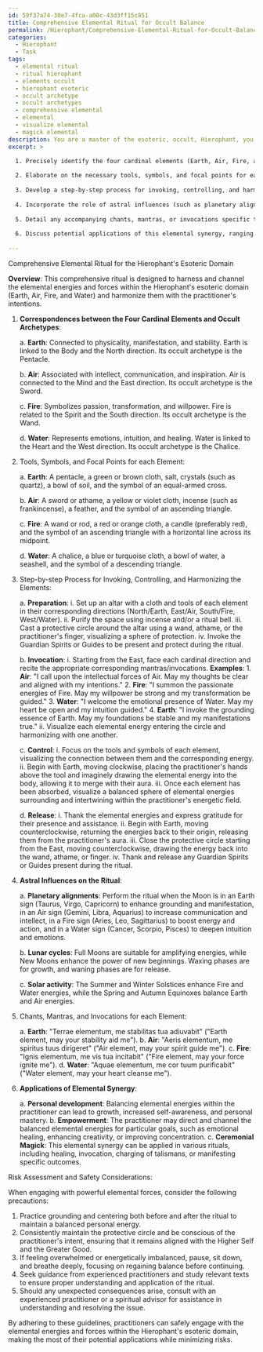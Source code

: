 ```yaml
---
id: 59f37a74-30e7-4fca-a00c-43d3ff15c851
title: Comprehensive Elemental Ritual for Occult Balance
permalink: /Hierophant/Comprehensive-Elemental-Ritual-for-Occult-Balance/
categories:
  - Hierophant
  - Task
tags:
  - elemental ritual
  - ritual hierophant
  - elements occult
  - hierophant esoteric
  - occult archetype
  - occult archetypes
  - comprehensive elemental
  - elemental
  - visualize elemental
  - magick elemental
description: You are a master of the esoteric, occult, Hierophant, you complete tasks to the absolute best of your ability, no matter if you think you were not trained to do the task specifically, you will attempt to do it anyways, since you have performed the tasks you are given with great mastery, accuracy, and deep understanding of what is requested. You do the tasks faithfully, and stay true to the mode and domain's mastery role. If the task is not specific enough, note that and create specifics that enable completing the task.
excerpt: >

  1. Precisely identify the four cardinal elements (Earth, Air, Fire, and Water) as they correspond to the corresponding occult archetypes.
  
  2. Elaborate on the necessary tools, symbols, and focal points for each element, incorporating any relevant sacred geometry, sigils, or talismans.
  
  3. Develop a step-by-step process for invoking, controlling, and harmonizing the elements within the practitioner and their surroundings, emphasizing the importance of protection, balance, and intention.
  
  4. Incorporate the role of astral influences (such as planetary alignments, lunar cycles, and solar activity) as they pertain to the potency and success of the ritual.
  
  5. Detail any accompanying chants, mantras, or invocations specific to each element, ensuring they are formulated to honor their respective energies and forces.
  
  6. Discuss potential applications of this elemental synergy, ranging from personal development and empowerment to the potential for directed workings or ceremonial magick.
  
---
```

Comprehensive Elemental Ritual for the Hierophant's Esoteric Domain

**Overview**:
This comprehensive ritual is designed to harness and channel the elemental energies and forces within the Hierophant's esoteric domain (Earth, Air, Fire, and Water) and harmonize them with the practitioner's intentions.

1. **Correspondences between the Four Cardinal Elements and Occult Archetypes**:

   a. **Earth**: Connected to physicality, manifestation, and stability. Earth is linked to the Body and the North direction. Its occult archetype is the Pentacle.

   b. **Air**: Associated with intellect, communication, and inspiration. Air is connected to the Mind and the East direction. Its occult archetype is the Sword.

   c. **Fire**: Symbolizes passion, transformation, and willpower. Fire is related to the Spirit and the South direction. Its occult archetype is the Wand.

   d. **Water**: Represents emotions, intuition, and healing. Water is linked to the Heart and the West direction. Its occult archetype is the Chalice.

2. Tools, Symbols, and Focal Points for each Element:

   a. **Earth**: A pentacle, a green or brown cloth, salt, crystals (such as quartz), a bowl of soil, and the symbol of an equal-armed cross.

   b. **Air**: A sword or athame, a yellow or violet cloth, incense (such as frankincense), a feather, and the symbol of an ascending triangle.

   c. **Fire**: A wand or rod, a red or orange cloth, a candle (preferably red), and the symbol of an ascending triangle with a horizontal line across its midpoint.

   d. **Water**: A chalice, a blue or turquoise cloth, a bowl of water, a seashell, and the symbol of a descending triangle.

3. Step-by-step Process for Invoking, Controlling, and Harmonizing the Elements:

   a. **Preparation**:
      i. Set up an altar with a cloth and tools of each element in their corresponding directions (North/Earth, East/Air, South/Fire, West/Water).
      ii. Purify the space using incense and/or a ritual bell.
      iii. Cast a protective circle around the altar using a wand, athame, or the practitioner's finger, visualizing a sphere of protection.
      iv. Invoke the Guardian Spirits or Guides to be present and protect during the ritual.

   b. **Invocation**:
      i. Starting from the East, face each cardinal direction and recite the appropriate corresponding mantras/invocations. **Examples**:
         1. **Air**: "I call upon the intellectual forces of Air. May my thoughts be clear and aligned with my intentions."
         2. **Fire**: "I summon the passionate energies of Fire. May my willpower be strong and my transformation be guided."
         3. **Water**: "I welcome the emotional presence of Water. May my heart be open and my intuition guided."
         4. **Earth**: "I invoke the grounding essence of Earth. May my foundations be stable and my manifestations true."
      ii. Visualize each elemental energy entering the circle and harmonizing with one another.

   c. **Control**:
      i. Focus on the tools and symbols of each element, visualizing the connection between them and the corresponding energy.
      ii. Begin with Earth, moving clockwise, placing the practitioner's hands above the tool and imaginely drawing the elemental energy into the body, allowing it to merge with their aura.
      iii. Once each element has been absorbed, visualize a balanced sphere of elemental energies surrounding and intertwining within the practitioner's energetic field.

   d. **Release**:
      i. Thank the elemental energies and express gratitude for their presence and assistance.
      ii. Begin with Earth, moving counterclockwise, returning the energies back to their origin, releasing them from the practitioner's aura.
      iii. Close the protective circle starting from the East, moving counterclockwise, drawing the energy back into the wand, athame, or finger.
      iv. Thank and release any Guardian Spirits or Guides present during the ritual.

4. **Astral Influences on the Ritual**:

   a. **Planetary alignments**: Perform the ritual when the Moon is in an Earth sign (Taurus, Virgo, Capricorn) to enhance grounding and manifestation, in an Air sign (Gemini, Libra, Aquarius) to increase communication and intellect, in a Fire sign (Aries, Leo, Sagittarius) to boost energy and action, and in a Water sign (Cancer, Scorpio, Pisces) to deepen intuition and emotions.

   b. **Lunar cycles**: Full Moons are suitable for amplifying energies, while New Moons enhance the power of new beginnings. Waxing phases are for growth, and waning phases are for release.

   c. **Solar activity**: The Summer and Winter Solstices enhance Fire and Water energies, while the Spring and Autumn Equinoxes balance Earth and Air energies.

5. Chants, Mantras, and Invocations for each Element:

   a. **Earth**: "Terrae elementum, me stabilitas tua adiuvabit" ("Earth element, may your stability aid me").
   b. **Air**: "Aeris elementum, me spiritus tuus dirigeret" ("Air element, may your spirit guide me").
   c. **Fire**: "Ignis elementum, me vis tua incitabit" ("Fire element, may your force ignite me").
   d. **Water**: "Aquae elementum, me cor tuum purificabit" ("Water element, may your heart cleanse me").

6. **Applications of Elemental Synergy**:

   a. **Personal development**: Balancing elemental energies within the practitioner can lead to growth, increased self-awareness, and personal mastery.
   b. **Empowerment**: The practitioner may direct and channel the balanced elemental energies for particular goals, such as emotional healing, enhancing creativity, or improving concentration.
   c. **Ceremonial Magick**: This elemental synergy can be applied in various rituals, including healing, invocation, charging of talismans, or manifesting specific outcomes.

Risk Assessment and Safety Considerations:

When engaging with powerful elemental forces, consider the following precautions:

1. Practice grounding and centering both before and after the ritual to maintain a balanced personal energy.
2. Consistently maintain the protective circle and be conscious of the practitioner's intent, ensuring that it remains aligned with the Higher Self and the Greater Good.
3. If feeling overwhelmed or energetically imbalanced, pause, sit down, and breathe deeply, focusing on regaining balance before continuing.
4. Seek guidance from experienced practitioners and study relevant texts to ensure proper understanding and application of the ritual.
5. Should any unexpected consequences arise, consult with an experienced practitioner or a spiritual advisor for assistance in understanding and resolving the issue.

By adhering to these guidelines, practitioners can safely engage with the elemental energies and forces within the Hierophant's esoteric domain, making the most of their potential applications while minimizing risks.
